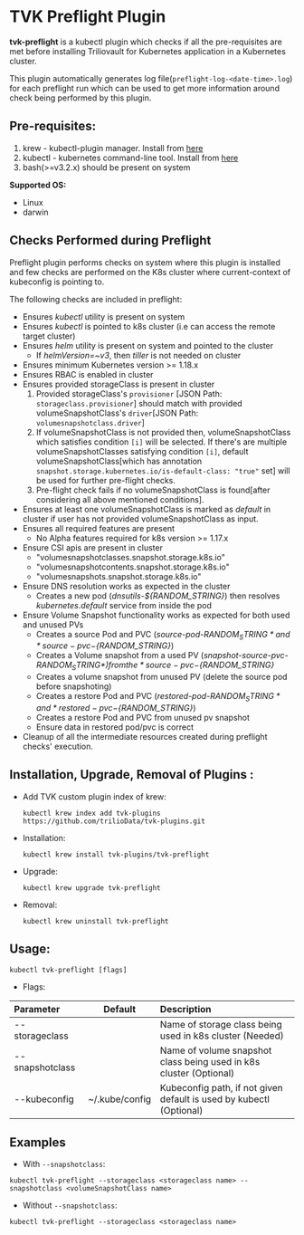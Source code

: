 # TVK Preflight Plugin

**tvk-preflight** is a kubectl plugin which checks if all the pre-requisites are met before installing Triliovault for Kubernetes
application in a Kubernetes cluster.

This plugin automatically generates log file(`preflight-log-<date-time>.log`) for each preflight run which can be used to
get more information around check being performed by this plugin.

## Pre-requisites:

1. krew - kubectl-plugin manager. Install from [here](https://krew.sigs.k8s.io/docs/user-guide/setup/install/)
2. kubectl - kubernetes command-line tool. Install from [here](https://kubernetes.io/docs/tasks/tools/install-kubectl/)
3. bash(>=v3.2.x) should be present on system

**Supported OS:**
- Linux
- darwin

## Checks Performed during Preflight

Preflight plugin performs checks on system where this plugin is installed and few checks are performed on the K8s cluster
where current-context of kubeconfig is pointing to.

The following checks are included in preflight:

- Ensures *kubectl* utility is present on system
- Ensures *kubectl* is pointed to k8s cluster (i.e can access the remote target cluster)
- Ensures *helm*  utility is present on system and pointed to the cluster
  - If *helmVersion=~v3*, then *tiller* is not needed on cluster
- Ensures minimum Kubernetes version >= 1.18.x
- Ensures RBAC is enabled in cluster
- Ensures provided storageClass is present in cluster
  1. Provided storageClass's `provisioner` [JSON Path: `storageclass.provisioner`] should match with provided volumeSnapshotClass's `driver`[JSON Path: `volumesnapshotclass.driver`]
  2. If volumeSnapshotClass is not provided then, volumeSnapshotClass which satisfies condition `[i]` will be selected.
  If there's are multiple volumeSnapshotClasses satisfying condition `[i]`, default volumeSnapshotClass[which has annotation `snapshot.storage.kubernetes.io/is-default-class: "true"` set]
  will be used for further pre-flight checks.
  3. Pre-flight check fails if no volumeSnapshotClass is found[after considering all above mentioned conditions].
- Ensures at least one volumeSnapshotClass is marked as *default* in cluster if user has not provided volumeSnapshotClass as input.
- Ensures all required features are present
  - No Alpha features required for k8s version >= 1.17.x
- Ensure CSI apis are present in cluster
  - "volumesnapshotclasses.snapshot.storage.k8s.io"
  - "volumesnapshotcontents.snapshot.storage.k8s.io"
  - "volumesnapshots.snapshot.storage.k8s.io"
- Ensure DNS resolution works as expected in the cluster
  - Creates a new pod (*dnsutils-${RANDOM_STRING}*) then resolves *kubernetes.default* service from inside the pod
- Ensure Volume Snapshot functionality works as expected for both used and unused PVs
  - Creates a source Pod and PVC (*source-pod-${RANDOM_STRING}* and *source-pvc-${RANDOM_STRING}*)
  - Creates a Volume snapshot from a used PV (*snapshot-source-pvc-${RANDOM_STRING}*) from the *source-pvc-${RANDOM_STRING}*
  - Creates a volume snapshot from unused PV (delete the source pod before snapshoting)
  - Creates a restore Pod and PVC (*restored-pod-${RANDOM_STRING}* and *restored-pvc-${RANDOM_STRING}*)
  - Creates a restore Pod and PVC from unused pv snapshot
  - Ensure data in restored pod/pvc is correct
- Cleanup of all the intermediate resources created during preflight checks' execution.


## Installation, Upgrade, Removal of Plugins :

- Add TVK custom plugin index of krew:

  ```
  kubectl krew index add tvk-plugins https://github.com/trilioData/tvk-plugins.git
  ```

- Installation:

  ```
  kubectl krew install tvk-plugins/tvk-preflight
  ```  

- Upgrade:

  ```
  kubectl krew upgrade tvk-preflight
  ```  

- Removal:

  ```
  kubectl krew uninstall tvk-preflight
  ```  

## Usage:

    kubectl tvk-preflight [flags]
	
- Flags:

| Parameter                 | Default       | Description   |    
| :------------------------ |:-------------:| :-------------|  
| --storageclass          |             |Name of storage class being used in k8s cluster (Needed)
| --snapshotclass          |            |Name of volume snapshot class being used in k8s cluster (Optional)
| --kubeconfig            |   ~/.kube/config             |Kubeconfig path, if not given default is used by kubectl (Optional)

## Examples

- With `--snapshotclass`:

```shell script
kubectl tvk-preflight --storageclass <storageclass name> --snapshotclass <volumeSnapshotClass name>
```

- Without `--snapshotclass`:

```shell script
kubectl tvk-preflight --storageclass <storageclass name>
```
